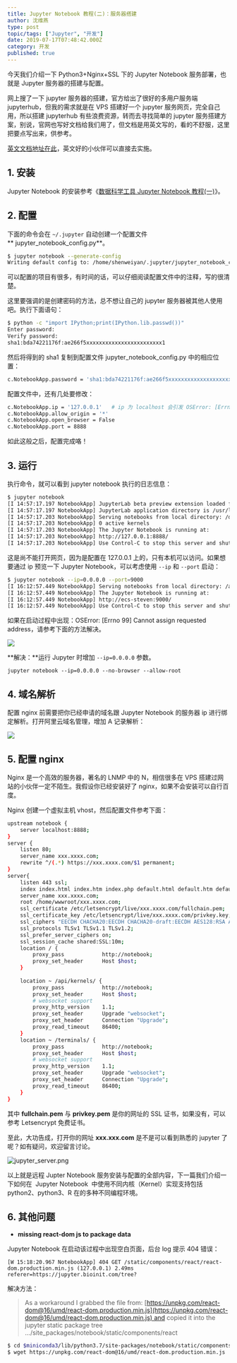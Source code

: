 ```yaml
---
title: Jupyter Notebook 教程(二)：服务器搭建
author: 沈维燕
type: post
topic/tags: ["Jupyter", "开发"]
date: 2019-07-17T07:48:42.000Z
category: 开发
published: true
---
```


今天我们介绍一下 Python3+Nginx+SSL 下的 Jupyter Notebook 服务部署，也就是 Jupyter 服务器的搭建与配置。

网上搜了一下 jupyter 服务器的搭建，官方给出了很好的多用户服务端 jupyterhub，但我的需求就是在 VPS 搭建好一个 jupyter 服务网页，完全自己用，所以搭建 jupyterhub 有些浪费资源，转而去寻找简单的 jupyter 服务搭建方案，别说，官网也写好文档给我们用了，但文档是用英文写的，看的不舒服，这里把要点写出来，供参考。

[英文文档地址在此](http://jupyter-notebook.readthedocs.io/en/latest/public_server.html)，英文好的小伙伴可以直接去实施。



## 1. 安装

Jupyter Notebook 的安装参考《[数据科学工具 Jupyter Notebook 教程(一)](https://www.yuque.com/shenweiyan/cookbook/jupyter-notebook-toturial-1)》。



## 2. 配置

下面的命令会在 `~/.jupyter` 自动创建一个配置文件 ** jupyter_notebook_config.py**。
```bash
$ jupyter notebook --generate-config
Writing default config to: /home/shenweiyan/.jupyter/jupyter_notebook_config.py
```

可以配置的项目有很多，有时间的话，可以仔细阅读配置文件中的注释，写的很清楚。

这里要强调的是创建密码的方法，总不想让自己的 jupyter 服务器被其他人使用吧。执行下面语句：
```bash
$ python -c "import IPython;print(IPython.lib.passwd())"
Enter password: 
Verify password: 
sha1:bda74221176f:ae266f5xxxxxxxxxxxxxxxxxxxxxxxx1
```

然后将得到的 sha1 复制到配置文件 jupyter_notebook_config.py 中的相应位置：
```bash
c.NotebookApp.password = 'sha1:bda74221176f:ae266f5xxxxxxxxxxxxxxxxxxxxxxxx1'
```

配置文件中，还有几处要修改：
```bash
c.NotebookApp.ip = '127.0.0.1'   # ip 为 localhost 会引发 OSError: [Errno 99] Cannot assign requested address
c.NotebookApp.allow_origin = '*'
c.NotebookApp.open_browser = False
c.NotebookApp.port = 8888
```

如此这般之后，配置完成咯！



## 3. 运行

执行命令，就可以看到 jupyter notebook 执行的日志信息：
```bash
$ jupyter notebook
[I 14:57:17.197 NotebookApp] JupyterLab beta preview extension loaded from /usr/local/software/anaconda3/lib/python3.6/site-packages/jupyterlab
[I 14:57:17.197 NotebookApp] JupyterLab application directory is /usr/local/software/anaconda3/share/jupyter/lab
[I 14:57:17.203 NotebookApp] Serving notebooks from local directory: /data/JupyterNotebook
[I 14:57:17.203 NotebookApp] 0 active kernels
[I 14:57:17.203 NotebookApp] The Jupyter Notebook is running at:
[I 14:57:17.203 NotebookApp] http://127.0.0.1:8888/
[I 14:57:17.203 NotebookApp] Use Control-C to stop this server and shut down all kernels (twice to skip confirmation).
```

这是尚不能打开网页，因为是配置在 127.0.0.1 上的，只有本机可以访问。如果想要通过 ip 预览一下 Jupyter Notebook，可以考虑使用 `--ip` 和 `--port` 启动：
```bash
$ jupyter notebook --ip=0.0.0.0 --port=9000
[I 16:12:57.449 NotebookApp] Serving notebooks from local directory: /apps/jupyter
[I 16:12:57.449 NotebookApp] The Jupyter Notebook is running at:
[I 16:12:57.449 NotebookApp] http://ecs-steven:9000/
[I 16:12:57.449 NotebookApp] Use Control-C to stop this server and shut down all kernels (twice to skip confirmation).

```

如果在启动过程中出现：OSError: [Errno 99] Cannot assign requested address，请参考下面的方法解决。

![](https://note.bioitee.com/yuque/0/2019/png/126032/1563351248558-4c343f89-968f-4a50-aade-c227b3f70b77.png#align=left&display=inline&height=322&originHeight=322&originWidth=937&size=0&status=done&width=937)

**解决：**运行 Jupyter 时增加 `--ip=0.0.0.0` 参数。
```
jupyter notebook --ip=0.0.0.0 --no-browser --allow-root
```



## 4. 域名解析

配置 nginx 前需要把你已经申请的域名跟 Jupyter Notebook 的服务器 ip 进行绑定解析。打开阿里云域名管理，增加 A 记录解析：

![](https://note.bioitee.com/yuque/0/2019/png/126032/1563334760254-00323543-edb8-4b95-8d6a-fb88595aef5a.png#align=left&display=inline&height=398&originHeight=398&originWidth=736&size=0&status=done&width=736)


## 5. 配置 nginx

Nginx 是一个高效的服务器，著名的 LNMP 中的 N，相信很多在 VPS 搭建过网站的小伙伴一定不陌生。我假设你已经安装好了 nginx，如果不会安装可以自行百度。

Nginx 创建一个虚拟主机 vhost，然后配置文件参考下面：
```bash
upstream notebook {
    server localhost:8888;
}
server {
    listen 80;
    server_name xxx.xxxx.com;
    rewrite ^/(.*) https://xxx.xxxx.com/$1 permanent;
}
server{
    listen 443 ssl;
    index index.html index.htm index.php default.html default.htm default.php;
    server_name xxx.xxxx.com;
    root /home/wwwroot/xxx.xxxx.com;            
    ssl_certificate /etc/letsencrypt/live/xxx.xxxx.com/fullchain.pem;    
    ssl_certificate_key /etc/letsencrypt/live/xxx.xxxx.com/privkey.key;   
    ssl_ciphers "EECDH CHACHA20:EECDH CHACHA20-draft:EECDH AES128:RSA AES128:EECDH AES256:RSA AES256:EECDH 3DES:RSA 3DES:!MD5";
    ssl_protocols TLSv1 TLSv1.1 TLSv1.2;
    ssl_prefer_server_ciphers on;
    ssl_session_cache shared:SSL:10m;
    location / {
        proxy_pass            http://notebook;
        proxy_set_header      Host $host;
    }
 
    location ~ /api/kernels/ {
        proxy_pass            http://notebook;
        proxy_set_header      Host $host;
        # websocket support
        proxy_http_version    1.1;
        proxy_set_header      Upgrade "websocket";
        proxy_set_header      Connection "Upgrade";
        proxy_read_timeout    86400;
    }
    location ~ /terminals/ {
        proxy_pass            http://notebook;
        proxy_set_header      Host $host;
        # websocket support
        proxy_http_version    1.1;
        proxy_set_header      Upgrade "websocket";
        proxy_set_header      Connection "Upgrade";
        proxy_read_timeout    86400;
    }
}
```

其中 **fullchain.pem** 与 **privkey.pem** 是你的网址的 SSL 证书，如果没有，可以参考 Letsencrypt 免费证书。

至此，大功告成，打开你的网址 **xxx.xxx.com** 是不是可以看到熟悉的 jupyter 了呢？如有疑问，欢迎留言讨论。

![jupyter_server.png](https://note.bioitee.com/yuque/0/2019/png/126032/1563341527122-326cddb2-b2b2-4ccf-8b01-f2c03cca27e2.png#align=left&display=inline&height=577&name=jupyter_server.png&originHeight=577&originWidth=829&size=27393&status=done&width=829)

以上就是远程 Jupter Notebook 服务安装与配置的全部内容，下一篇我们介绍一下如何在  Jupyter Notebook  中使用不同内核（Kernel）实现支持包括 python2、python3、R 在的多种不同编程环境。



## 6. 其他问题

- **missing react-dom js to package data**

Jupyter Notebook 在启动该过程中出现空白页面，后台 log 提示 404 错误：
```
[W 15:18:20.967 NotebookApp] 404 GET /static/components/react/react-dom.production.min.js (127.0.0.1) 2.49ms referer=https://jupyter.bioinit.com/tree?
```

解决方法：
> As a workaround I grabbed the file from: [https://unpkg.com/react-dom@16/umd/react-dom.production.min.js](https://unpkg.com/react-dom@16/umd/react-dom.production.min.js) and copied it into the jupyter static package tree .../site_packages/notebook/static/components/react


```bash
$ cd $miniconda3/lib/python3.7/site-packages/notebook/static/components/react
$ wget https://unpkg.com/react-dom@16/umd/react-dom.production.min.js
```


